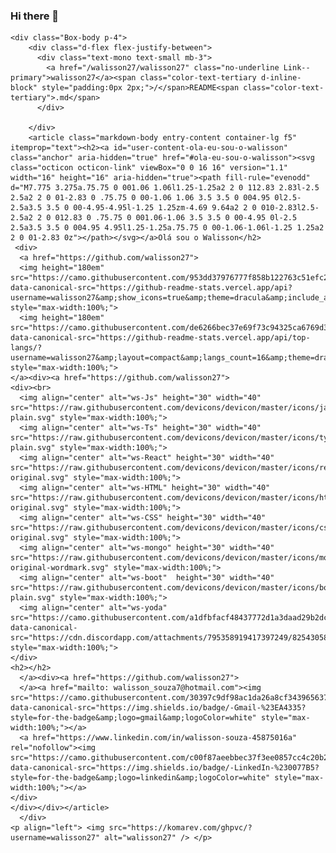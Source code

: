 ### Hi there 👋


    <div class="Box-body p-4">
        <div class="d-flex flex-justify-between">
          <div class="text-mono text-small mb-3">
            <a href="/walisson27/walisson27" class="no-underline Link--primary">walisson27</a><span class="color-text-tertiary d-inline-block" style="padding:0px 2px;">/</span>README<span class="color-text-tertiary">.md</span>
          </div>
    
        </div>
        <article class="markdown-body entry-content container-lg f5" itemprop="text"><h2><a id="user-content-ola-eu-sou-o-walisson" class="anchor" aria-hidden="true" href="#ola-eu-sou-o-walisson"><svg class="octicon octicon-link" viewBox="0 0 16 16" version="1.1" width="16" height="16" aria-hidden="true"><path fill-rule="evenodd" d="M7.775 3.275a.75.75 0 001.06 1.06l1.25-1.25a2 2 0 112.83 2.83l-2.5 2.5a2 2 0 01-2.83 0 .75.75 0 00-1.06 1.06 3.5 3.5 0 004.95 0l2.5-2.5a3.5 3.5 0 00-4.95-4.95l-1.25 1.25zm-4.69 9.64a2 2 0 010-2.83l2.5-2.5a2 2 0 012.83 0 .75.75 0 001.06-1.06 3.5 3.5 0 00-4.95 0l-2.5 2.5a3.5 3.5 0 004.95 4.95l1.25-1.25a.75.75 0 00-1.06-1.06l-1.25 1.25a2 2 0 01-2.83 0z"></path></svg></a>Olá sou o Walisson</h2>
     <div>
      <a href="https://github.com/walisson27">
      <img height="180em" src="https://camo.githubusercontent.com/953dd37976777f858b122763c51efc2bfe824f9ac2349e54cb93d85ede1a0452/68747470733a2f2f6769746875622d726561646d652d73746174732e76657263656c2e6170702f6170693f757365726e616d653d7261666162616c6c6572696e692673686f775f69636f6e733d74727565267468656d653d64726163756c6126696e636c7564655f616c6c5f636f6d6d6974733d7472756526636f756e745f707269766174653d74727565" data-canonical-src="https://github-readme-stats.vercel.app/api?username=walisson27&amp;show_icons=true&amp;theme=dracula&amp;include_all_commits=true&amp;count_private=true" style="max-width:100%;">
      <img height="180em" src="https://camo.githubusercontent.com/de6266bec37e69f73c94325ca6769d3690a0a79a00cdf7fc524e17f68c647b73/68747470733a2f2f6769746875622d726561646d652d73746174732e76657263656c2e6170702f6170692f746f702d6c616e67732f3f757365726e616d653d7261666162616c6c6572696e69266c61796f75743d636f6d70616374266c616e67735f636f756e743d3136267468656d653d64726163756c61" data-canonical-src="https://github-readme-stats.vercel.app/api/top-langs/?username=walisson27&amp;layout=compact&amp;langs_count=16&amp;theme=dracula" style="max-width:100%;">
    </a><div><a href="https://github.com/walisson27">
    <div><br>
      <img align="center" alt="ws-Js" height="30" width="40" src="https://raw.githubusercontent.com/devicons/devicon/master/icons/javascript/javascript-plain.svg" style="max-width:100%;">
      <img align="center" alt="ws-Ts" height="30" width="40" src="https://raw.githubusercontent.com/devicons/devicon/master/icons/typescript/typescript-plain.svg" style="max-width:100%;">
      <img align="center" alt="ws-React" height="30" width="40" src="https://raw.githubusercontent.com/devicons/devicon/master/icons/react/react-original.svg" style="max-width:100%;">
      <img align="center" alt="ws-HTML" height="30" width="40" src="https://raw.githubusercontent.com/devicons/devicon/master/icons/html5/html5-original.svg" style="max-width:100%;">
      <img align="center" alt="ws-CSS" height="30" width="40" src="https://raw.githubusercontent.com/devicons/devicon/master/icons/css3/css3-original.svg" style="max-width:100%;">
      <img align="center" alt="ws-mongo" height="30" width="40"  src="https://raw.githubusercontent.com/devicons/devicon/master/icons/mongodb/mongodb-original-wordmark.svg" style="max-width:100%;">
      <img align="center" alt="ws-boot"  height="30" width="40" src="https://raw.githubusercontent.com/devicons/devicon/master/icons/bootstrap/bootstrap-plain.svg" style="max-width:100%;">
      <img align="center" alt="ws-yoda" src="https://camo.githubusercontent.com/a1dfbfacf48437772d1a3daad29b2dc64fe0abd152daedf82b11ecb5dbc80d85/68747470733a2f2f63646e2e646973636f72646170702e636f6d2f6174746163686d656e74732f3739353335383931393431373339373234392f3832353433303538393538313638383837322f68692e676966" data-canonical-src="https://cdn.discordapp.com/attachments/795358919417397249/825430589581688872/hi.gif" style="max-width:100%;">
    </div>
    <h2></h2>
      </a><div><a href="https://github.com/walisson27">
      </a><a href="mailto: walisson_souza7@hotmail.com"><img src="https://camo.githubusercontent.com/30397c9df98ac1da26a8cf343965637687573f2f0e80884121290aaab40c1b38/68747470733a2f2f696d672e736869656c64732e696f2f62616467652f2d476d61696c2d2532334541343333353f7374796c653d666f722d7468652d6261646765266c6f676f3d676d61696c266c6f676f436f6c6f723d7768697465" data-canonical-src="https://img.shields.io/badge/-Gmail-%23EA4335?style=for-the-badge&amp;logo=gmail&amp;logoColor=white" style="max-width:100%;"></a>
      <a href="https://www.linkedin.com/in/walisson-souza-45875016a" rel="nofollow"><img src="https://camo.githubusercontent.com/c00f87aeebbec37f3ee0857cc4c20b21fefde8a96caf4744383ebfe44a47fe3f/68747470733a2f2f696d672e736869656c64732e696f2f62616467652f2d4c696e6b6564496e2d2532333030373742353f7374796c653d666f722d7468652d6261646765266c6f676f3d6c696e6b6564696e266c6f676f436f6c6f723d7768697465" data-canonical-src="https://img.shields.io/badge/-LinkedIn-%230077B5?style=for-the-badge&amp;logo=linkedin&amp;logoColor=white" style="max-width:100%;"></a>
    </div>
    </div></div></article>
      </div>
    <p align="left"> <img src="https://komarev.com/ghpvc/?username=walisson27" alt="walisson27" /> </p>
